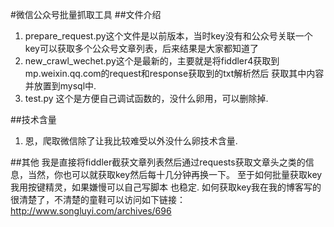 #微信公众号批量抓取工具
##文件介绍
1. prepare_request.py这个文件是以前版本，当时key没有和公众号关联一个key可以获取多个公众号文章列表，后来结果是大家都知道了
2. new_crawl_wechet.py这个是最新的，主要就是将fiddler4获取到mp.weixin.qq.com的request和response获取到的txt解析然后
获取其中内容并放置到mysql中.
3. test.py 这个是方便自己调试函数的，没什么卵用，可以删除掉.

##技术含量
1. 恩，爬取微信除了让我比较难受以外没什么卵技术含量.

##其他
我是直接将fiddler截获文章列表然后通过requests获取文章头之类的信息，当然，你也可以就获取key然后每十几分钟再换一下。
至于如何批量获取key 我用按键精灵，如果嫌慢可以自己写脚本 也稳定.
如何获取key我在我的博客写的很清楚了，不清楚的童鞋可以访问如下链接：
http://www.songluyi.com/archives/696